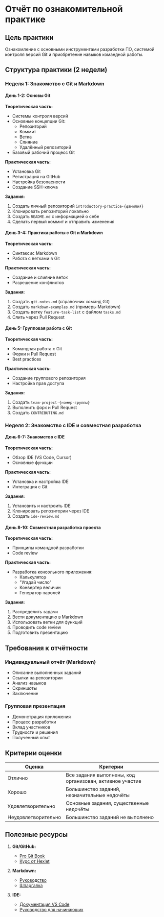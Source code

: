 # Отчёт по ознакомительной практике

## Цель практики
Ознакомление с основными инструментами разработки ПО, системой контроля версий Git и приобретение навыков командной работы.

## Структура практики (2 недели)

### Неделя 1: Знакомство с Git и Markdown

#### День 1-2: Основы Git
**Теоретическая часть:**
- Системы контроля версий
- Основные концепции Git:
  - Репозиторий
  - Коммит
  - Ветка
  - Слияние
  - Удалённый репозиторий
- Базовый рабочий процесс Git

**Практическая часть:**
- Установка Git
- Регистрация на GitHub
- Настройка безопасности
- Создание SSH-ключа

**Задания:**
1. Создать личный репозиторий `introductory-practice-{фамилия}`
2. Клонировать репозиторий локально
3. Создать `README.md` с информацией о себе
4. Сделать первый коммит и отправить изменения

#### День 3-4: Практика работы с Git и Markdown
**Теоретическая часть:**
- Синтаксис Markdown
- Работа с ветками в Git

**Практическая часть:**
- Создание и слияние веток
- Разрешение конфликтов

**Задания:**
1. Создать `git-notes.md` (справочник команд Git)
2. Создать `markdown-examples.md` (примеры Markdown)
3. Создать ветку `feature-task-list` с файлом `tasks.md`
4. Слить через Pull Request

#### День 5: Групповая работа с Git
**Теоретическая часть:**
- Командная работа с Git
- Форки и Pull Request
- Best practices

**Практическая часть:**
- Создание группового репозитория
- Настройка прав доступа

**Задания:**
1. Создать `team-project-{номер-группы}`
2. Выполнить форк и Pull Request
3. Создать `CONTRIBUTING.md`

### Неделя 2: Знакомство с IDE и совместная разработка

#### День 6-7: Знакомство с IDE
**Теоретическая часть:**
- Обзор IDE (VS Code, Cursor)
- Основные функции

**Практическая часть:**
- Установка и настройка IDE
- Интеграция с Git

**Задания:**
1. Установить и настроить IDE
2. Клонировать репозитории через IDE
3. Создать `ide-review.md`

#### День 8-10: Совместная разработка проекта
**Теоретическая часть:**
- Принципы командной разработки
- Code review

**Практическая часть:**
- Разработка консольного приложения:
  - Калькулятор
  - "Угадай число"
  - Конвертер величин
  - Генератор паролей

**Задания:**
1. Распределить задачи
2. Вести документацию в Markdown
3. Использовать ветки для функций
4. Проводить code review
5. Подготовить презентацию

## Требования к отчётности

### Индивидуальный отчёт (Markdown)
- Описание выполненных заданий
- Ссылки на репозитории
- Анализ навыков
- Скриншоты
- Заключение

### Групповая презентация
- Демонстрация приложения
- Процесс разработки
- Вклад участников
- Трудности и решения
- Полученный опыт

## Критерии оценки

| Оценка       | Критерии |
|--------------|----------|
| Отлично      | Все задания выполнены, код организован, активное участие |
| Хорошо       | Большинство заданий, незначительные недочёты |
| Удовлетворительно | Основные задания, существенные недочёты |
| Неудовлетворительно | Большинство заданий не выполнено |

## Полезные ресурсы
1. **Git/GitHub:**
   - [Pro Git Book](https://git-scm.com/book/ru)
   - [Курс от Hexlet](https://ru.hexlet.io/courses/intro_to_git)
   
2. **Markdown:**
   - [Руководство](https://www.markdownguide.org/basic-syntax/)
   - [Шпаргалка](https://github.com/adam-p/markdown-here/wiki/Markdown-Cheatsheet)

3. **IDE:**
   - [Документация VS Code](https://code.visualstudio.com/docs)
   - [Руководство для начинающих](https://habr.com/ru/articles/483300/)
```
